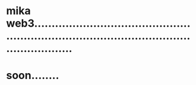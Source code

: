 # mika web3.....................................................................................................................
# soon........
